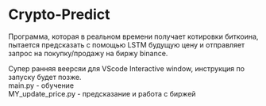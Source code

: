 # Crypto-Predict
 Программа, которая в реальном времени получает котировки биткоина, пытается предсказать с помощью LSTM будущую цену и отправляет запрос на покупку/продажу на биржу binance. <br/>
 
 Супер ранняя веерсяи для VScode Interactive window, инструкция по запуску будет позже. <br/>
 main.py - обучение <br/>
 MY_update_price.py - предсказание и работа с биржей <br/>
